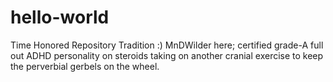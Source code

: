 # hello-world
Time Honored Repository Tradition :)
MnDWilder here; certified grade-A full out ADHD personality on steroids taking on another cranial exercise to keep the perverbial gerbels on the wheel.
